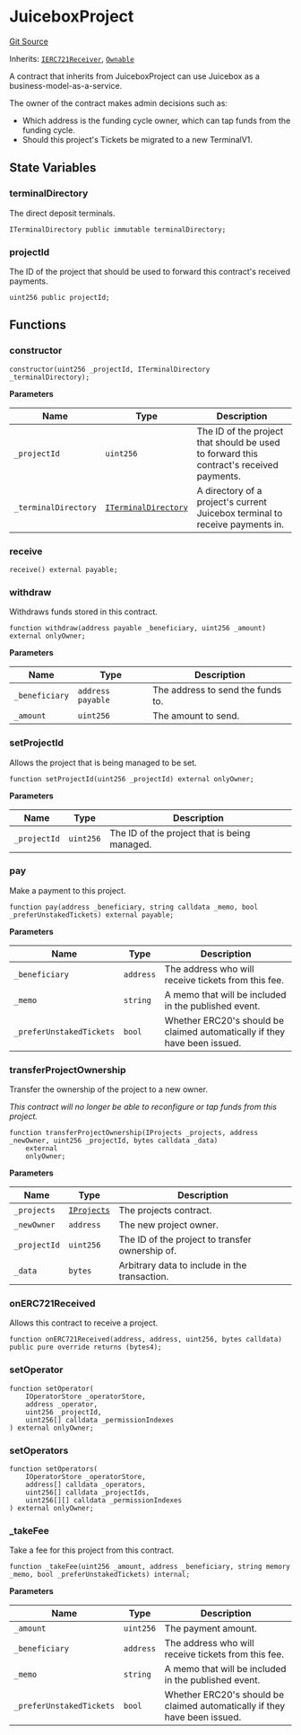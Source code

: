# JuiceboxProject

[Git Source](https://github.com/jbx-protocol/juice-contracts-v1/blob/71fd42afb0ef0d51606019d9a17dcb746505efd5/contracts/abstract/JuiceboxProject.sol)

Inherits: [`IERC721Receiver`](/), [`Ownable`](https://docs.openzeppelin.com/contracts/4.x/api/access#Ownable)

A contract that inherits from JuiceboxProject can use Juicebox as a business-model-as-a-service.

The owner of the contract makes admin decisions such as:
- Which address is the funding cycle owner, which can tap funds from the funding cycle.
- Should this project's Tickets be migrated to a new TerminalV1.

## State Variables

### terminalDirectory

The direct deposit terminals.

```solidity
ITerminalDirectory public immutable terminalDirectory;
```

### projectId

The ID of the project that should be used to forward this contract's received payments.

```solidity
uint256 public projectId;
```

## Functions

### constructor

```solidity
constructor(uint256 _projectId, ITerminalDirectory _terminalDirectory);
```

**Parameters**

|Name|Type|Description|
|----|----|-----------|
|`_projectId`|`uint256`|The ID of the project that should be used to forward this contract's received payments.|
|`_terminalDirectory`|[`ITerminalDirectory`](/docs/v4/deprecated/v1/api/interfaces/iterminaldirectory.md)|A directory of a project's current Juicebox terminal to receive payments in.|

### receive

```solidity
receive() external payable;
```

### withdraw

Withdraws funds stored in this contract.

```solidity
function withdraw(address payable _beneficiary, uint256 _amount) external onlyOwner;
```

**Parameters**

|Name|Type|Description|
|----|----|-----------|
|`_beneficiary`|`address payable`|The address to send the funds to.|
|`_amount`|`uint256`|The amount to send.|

### setProjectId

Allows the project that is being managed to be set.

```solidity
function setProjectId(uint256 _projectId) external onlyOwner;
```

**Parameters**

|Name|Type|Description|
|----|----|-----------|
|`_projectId`|`uint256`|The ID of the project that is being managed.|

### pay

Make a payment to this project.

```solidity
function pay(address _beneficiary, string calldata _memo, bool _preferUnstakedTickets) external payable;
```

**Parameters**

|Name|Type|Description|
|----|----|-----------|
|`_beneficiary`|`address`|The address who will receive tickets from this fee.|
|`_memo`|`string`|A memo that will be included in the published event.|
|`_preferUnstakedTickets`|`bool`|Whether ERC20's should be claimed automatically if they have been issued.|

### transferProjectOwnership

Transfer the ownership of the project to a new owner.

*This contract will no longer be able to reconfigure or tap funds from this project.*

```solidity
function transferProjectOwnership(IProjects _projects, address _newOwner, uint256 _projectId, bytes calldata _data)
    external
    onlyOwner;
```

**Parameters**

|Name|Type|Description|
|----|----|-----------|
|`_projects`|[`IProjects`](/docs/v4/deprecated/v1/api/interfaces/iprojects.md)|The projects contract.|
|`_newOwner`|`address`|The new project owner.|
|`_projectId`|`uint256`|The ID of the project to transfer ownership of.|
|`_data`|`bytes`|Arbitrary data to include in the transaction.|

### onERC721Received

Allows this contract to receive a project.

```solidity
function onERC721Received(address, address, uint256, bytes calldata) public pure override returns (bytes4);
```

### setOperator

```solidity
function setOperator(
    IOperatorStore _operatorStore,
    address _operator,
    uint256 _projectId,
    uint256[] calldata _permissionIndexes
) external onlyOwner;
```

### setOperators

```solidity
function setOperators(
    IOperatorStore _operatorStore,
    address[] calldata _operators,
    uint256[] calldata _projectIds,
    uint256[][] calldata _permissionIndexes
) external onlyOwner;
```

### _takeFee

Take a fee for this project from this contract.

```solidity
function _takeFee(uint256 _amount, address _beneficiary, string memory _memo, bool _preferUnstakedTickets) internal;
```

**Parameters**

|Name|Type|Description|
|----|----|-----------|
|`_amount`|`uint256`|The payment amount.|
|`_beneficiary`|`address`|The address who will receive tickets from this fee.|
|`_memo`|`string`|A memo that will be included in the published event.|
|`_preferUnstakedTickets`|`bool`|Whether ERC20's should be claimed automatically if they have been issued.|

